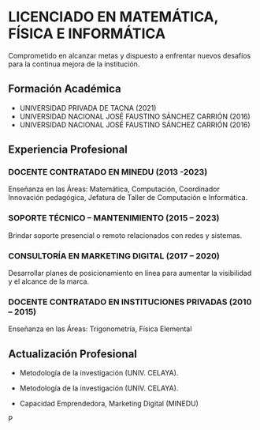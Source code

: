 
# LICENCIADO EN MATEMÁTICA, FÍSICA E INFORMÁTICA
Comprometido en alcanzar metas y dispuesto a enfrentar nuevos desafíos para la continua mejora de la institución.
## Formación Académica
- UNIVERSIDAD PRIVADA DE TACNA (2021)
- UNIVERSIDAD NACIONAL JOSÉ FAUSTINO SÁNCHEZ CARRIÓN (2016)
- UNIVERSIDAD NACIONAL JOSÉ FAUSTINO SÁNCHEZ CARRIÓN (2016)

## Experiencia Profesional
### DOCENTE CONTRATADO EN MINEDU (2013 -2023)
Enseñanza en las Áreas: Matemática, Computación, Coordinador Innovación pedagógica, Jefatura de Taller de Computación e Informática.
### SOPORTE TÉCNICO – MANTENIMIENTO (2015 – 2023)
Brindar soporte presencial o remoto relacionados con redes y sistemas.
### CONSULTORÍA EN MARKETING DIGITAL (2017 – 2020)
Desarrollar planes de posicionamiento en línea para aumentar la visibilidad y el alcance de la marca.
### DOCENTE CONTRATADO EN INSTITUCIONES PRIVADAS (2010 – 2015)
Enseñanza en las Áreas: Trigonometría, Física Elemental

## Actualización Profesional
- Metodología de la investigación (UNIV. CELAYA).

- Metodología de la investigación (UNIV. CELAYA).

- Capacidad Emprendedora, Marketing Digital (MINEDU)

P
